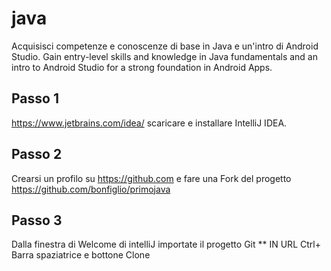 # java
Acquisisci competenze e conoscenze di base in Java e un'intro di Android Studio.
Gain entry-level skills and knowledge in Java fundamentals and an intro to Android Studio for a strong foundation in Android Apps.


## Passo 1
https://www.jetbrains.com/idea/ scaricare e installare IntelliJ IDEA.

## Passo 2 
Crearsi un profilo su https://github.com  e fare una Fork del progetto https://github.com/bonfiglio/primojava

## Passo 3 
Dalla finestra di Welcome di intelliJ importate il progetto  Git  ** IN URL Ctrl+ Barra spaziatrice  e  bottone Clone 
